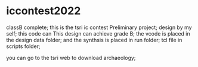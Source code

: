 # iccontest2022
classB complete;
this is the tsri ic contest Preliminary project;
design by my self;
this code can This design can achieve grade B;
the vcode is placed in the design data folder;
and the synthsis is placed in run folder;
tcl file in scripts folder;

you can go to the tsri web to download archaeology;
